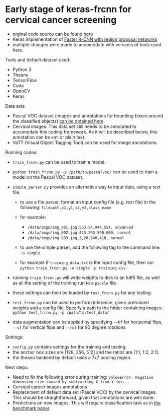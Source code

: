 # Early stage of keras-frcnn for cervical cancer screening

- orginal code source can be found [here](https://github.com/kbardool/keras-frcnn)
- Keras implementation of [Faster R-CNN with region proposal networks](https://github.com/yhenon/keras-frcnn/)
- multiple changes were made to accomodate with versions of tools used here.

Tools and default dataset used:
- Python 3
- Theano
- TensorFlow
- Cuda
- OpenCV
- Keras

Data sets
- Pascal VOC dataset (images and annotations for bounding boxes around the classified objects) [can be obtained here](http://host.robots.ox.ac.uk/pascal/VOC/voc2012/VOCtrainval_11-May-2012.tar).
- Cervical images. This data set still needs to be annotated to accomodate this coding framework. As it will be described below, this annotation can be xml or plain text. 
- VoTT (Visual Object Tagging Tool) can be used for image annotations.

Running codes:
- `train_frcnn.py` can be used to train a model. 
- `python train_frcnn.py -p /path/to/pascalvoc/` can be used to train a model on the Pascal VOC dataset. 
- `simple_parser.py` provides an alternative way to input data, using a text file. 
    - to use a file parser, format an input config file (e.g. text file) in the following: `filepath,x1,y1,x2,y2,class_name`

    - for example:

        - `/data/imgs/img_001.jpg,563,54,944,554, advanced`
        - `/data/imgs/img_002.jpg,443,203,590,600, normal`
        - `/data/imgs/img_003.jpg,3,20,340,410, normal`

    - to use the simple parser, add the following tag to the command line: `-o simple`. 
    - for example if `training_data.txt` is the input config file, then run `python train_frcnn.py -o simple -p training.csv`.

- running `train_frcnn.py` will write weights to disk to an hdf5 file, as well as all the setting of the training run to a `pickle` file. 
- these settings can then be loaded by `test_frcnn.py` for any testing.

- `test_frcnn.py` can be used to perform inference, given pretrained weights and a config file. Specify a path to the folder containing
images:
    `python test_frcnn.py -p /path/to/test_data/`
- data augmentation can be applied by specifying `--hf` for horizontal flips, `--vf` for vertical flips and `--rot` for 90 degree rotations


Settings:
- `config.py` contains settings for the training and testing. 
- the anchor box sizes are [128, 256, 512] and the ratios are [1:1, 1:2, 2:1].
- the theano backend by default uses a 7x7 pooling region.

Next steps:
- Need to fix the following error during training: `ValueError: Negative dimension size caused by subtracting X from Y for...`
- Cervical cancer images annotations
- Replacement of default data set (Pascal VOC) by the cervical images. This should be straightforward, given that annotations are well done.
- Predictions on new images. This will require classification task as in [the benchmark paper](https://academic.oup.com/jnci/article/111/9/923/5272614).
